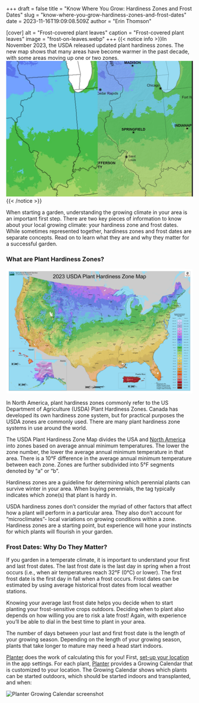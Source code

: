 +++
draft = false
title = "Know Where You Grow: Hardiness Zones and Frost Dates"
slug = "know-where-you-grow-hardiness-zones-and-frost-dates"
date = 2023-11-16T19:09:08.509Z
author = "Erin Thomson"

[cover]
alt = "Frost-covered plant leaves"
caption = "Frost-covered plant leaves"
image = "frost-on-leaves.webp"
+++
{{< notice info >}}In November 2023, the USDA released updated plant hardiness zones. The new map shows that many areas have become warmer in the past decade, with some areas moving up one or two zones. ![Comparison between 2012 and 2023 maps, focusin on Illinois.](2012-2023-comparison.webp "The hardiness map for Illinois. Left side: 2012. Right side: 2023."){{< /notice >}}

When starting a garden, understanding the growing climate in your area is an important first step. There are two key pieces of information to know about your local growing climate: your hardiness zone and frost dates. While sometimes represented together, hardiness zones and frost dates are separate concepts. Read on to learn what they are and why they matter for a successful garden.

### What are Plant Hardiness Zones?

![USDA plant hardiness zone map](usda-growing-zones-map.webp "View the [interactive map](https://planthardiness.ars.usda.gov/) to determine your plant hardiness zone. [Image Source](https://planthardiness.ars.usda.gov/pages/map-downloads).")

In North America, plant hardiness zones commonly refer to the US Department of Agriculture (USDA) Plant Hardiness Zones. Canada has developed its own hardiness zone system, but for practical purposes the USDA zones are commonly used. There are many plant hardiness zone systems in use around the world.

The USDA Plant Hardiness Zone Map divides the USA and [North America](https://gpsr.ars.usda.gov/phzm/md/northamerica.jpg) into zones based on average annual minimum temperatures. The lower the zone number, the lower the average annual minimum temperature in that area. There is a 10°F difference in the average annual minimum temperature between each zone. Zones are further subdivided into 5°F segments denoted by “a” or “b”.

Hardiness zones are a guideline for determining which perennial plants can survive winter in your area. When buying perennials, the tag typically indicates which zone(s) that plant is hardy in.

USDA hardiness zones don’t consider the myriad of other factors that affect how a plant will perform in a particular area. They also don’t account for “microclimates”- local variations on growing conditions within a zone. Hardiness zones are a starting point, but experience will hone your instincts for which plants will flourish in your garden.

### Frost Dates: Why Do They Matter?

If you garden in a temperate climate, it is important to understand your first and last frost dates. The last frost date is the last day in spring when a frost occurs (i.e., when air temperatures reach 32°F (0°C) or lower). The first frost date is the first day in fall when a frost occurs. Frost dates can be estimated by using average historical frost dates from local weather stations.

Knowing your average last frost date helps you decide when to start planting your frost-sensitive crops outdoors. Deciding when to plant also depends on how willing you are to risk a late frost! Again, with experience you’ll be able to dial in the best time to plant in your area.

The number of days between your last and first frost date is the length of your growing season. Depending on the length of your growing season, plants that take longer to mature may need a head start indoors.

[Planter](https://planter.garden/) does the work of calculating this for you! First, [set-up your location](https://info.planter.garden/calendar) in the app settings. For each plant, [Planter](https://planter.garden/) provides a Growing Calendar that is customized to your location. The Growing Calendar shows which plants can be started outdoors, which should be started indoors and transplanted, and when:

![Planter Growing Calendar screenshot](/uploads/screenshot_20220331.jpg)